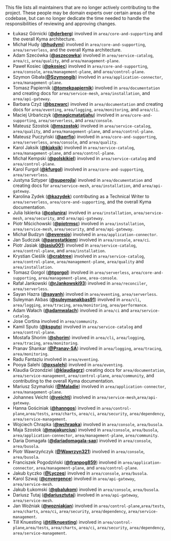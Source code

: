 This file lists all maintainers that are no longer actively contributing to the project. These people may be domain experts over certain areas of the codebase, but can no longer dedicate the time needed to handle the responsibilities of reviewing and approving changes.

* Łukasz Górnicki (**[@derberg](https://github.com/derberg)**) involved in `area/core-and-supporting` and the overall Kyma architecture.
* Michał Hudy (**[@hudymi](https://github.com/hudymi)**) involved in `area/core-and-supporting`, `area/serverless`, and the overall Kyma architecture.
* Adam Szecówka (**[@aszecowka](https://github.com/aszecowka)**) involved in `area/service-catalog`, `area/ci`, `area/quality`, and `area/management-plane`.
* Paweł Kosiec (**[@pkosiec](https://github.com/pkosiec)**) involved in `area/core-and-supporting`, `area/console`, `area/management-plane`, and `area/control-plane`.
* Szymon Gibała(**[@Szymongib](https://github.com/Szymongib)**) involved in `area/application-connector`, `area/management-plane`.
* Tomasz Papiernik (**[@tomekpapiernik](https://github.com/tomekpapiernik)**) involved in `area/documentation` and creating docs for `area/service-mesh`, `area/installation`, and `area/api-gateway`.
* Barbara Czyż (**[@bszwarc](https://github.com/bszwarc)**) involved in `area/documentation` and creating docs for `area/eventing`, `area/logging`, `area/monitoring`, and `area/cli`.
* Maciej Urbańczyk (**[@magicmatatjahu](https://github.com/magicmatatjahu)**) involved in `area/core-and-supporting`, `area/serverless`, and `area/console`.
* Mateusz Szostok (**[@mszostok](https://github.com/mszostok)**) involved in `area/service-catalog`, `area/quality`, and `area/management-plane`, and `area/control-plane`.
* Mateusz Puczyński (**[@aerfio](https://github.com/aerfio)**) involved in `area/core-and-supporting`, `area/serverless`, `area/console`, and `area/quality`.
* Karol Jaksik (**[@kjaksik](https://github.com/kjaksik)**) involved in `area/service-catalog`, `area/management-plane`, and `area/control-plane`.
* Michał Kempski (**[@polskikiel](https://github.com/polskikiel)**) involved in `area/service-catalog` and `area/control-plane`.
* Karol Furgoł (**[@kfurgol](https://github.com/kfurgol)**) involved in `area/core-and-supporting`, `area/serverless`. 
* Justyna Sztyper (**[@superojla](https://github.com/superojla)**) involved in `area/documentation` and creating docs for `area/service-mesh`, `area/installation`, and `area/api-gateway`.
* Karolina Zydek (**[@kazydek](https://github.com/kazydek)**) contributing as a Technical Writer to `area/serverless`, `area/core-and-supporting`, and the overall Kyma documentation.
* Julia Iskierka (**[@colunira](https://github.com/colunira)**) involved in `area/installation`, `area/service-mesh`, `area/security`, and `area/api-gateway`.
* Piotr Mścichowski (**[@piotrmsc](https://github.com/piotrmsc)**) involved in `area/installation`, `area/service-mesh`, `area/security`, and `area/api-gateway`.
* Michał Budzyn (**[@everesio](https://github.com/everesio)**) involved in `area/application-connector`.
* Jan Sudczak (**[@parostatkiem](https://github.com/parostatkiem)**) involved in `area/console`, `area/ci`.
* Piotr Jasiak (**[@jasiu001](https://github.com/jasiu001)**) involved in `area/service-catalog`,  `area/control-plane`, and `area/installation`.
* Krystian Cieślik (**[@crabtree](https://github.com/crabtree)**) involved in `area/service-catalog`,  `area/control-plane`, `area/management-plane`, `area/quality` and `area/installation`.
* Tomasz Gorgol (**[@tgorgol](https://github.com/tgorgol)**) involved in `area/serverless`, `area/core-and-supporting`, `area/management-plane`, `area-console`.
* Rafał Jankowski (**[@rJankowski93](https://github.com/rJankowski93)**) involved in `area/reconciler`, `area/serverless`.
* Sayan Hazra (**[@sayanh](https://github.com/sayanh)**) involved in `area/eventing`, `area/serverless`.
* Suleyman Akbas (**[@suleymanakbas91](https://github.com/suleymanakbas91)**) involved in `area/cli`, `area/logging`, `area/tracing`, `area/monitoring`, `area/performance`.
* Adam Wałach (**[@adamwalach](https://github.com/adamwalach)**) involved in `area/ci` and `area/service-catalog`.
* Jose Cortina involved in `area/community`.
* Kamil Sputo (**[@ksputo](https://github.com/ksputo)**) involved in `area/service-catalog` and  `area/control-plane`.
* Mostafa Shorim (**[@shorim](https://github.com/shorim)**) involved in `area/cli`, `area/logging`, `area/tracing`, `area/monitoring`.
* Pranav Shankar (**[@Pranav-SA](https://github.com/Pranav-SA)**) involved in `area/logging`, `area/tracing`, `area/monitoring`.
* Radu Fantaziu involved in `area/eventing`.
* Pooya Salehi (**[@pxsalehi](https://github.com/pxsalehi)**) involved in `area/eventing`.
* Klaudia Grzondziel (**[@klaudiagrz](https://github.com/klaudiagrz)**) creating docs for `area/documentation`, `area/service-management`, `area/control-plane`, `area/community`, and contributing to the overall Kyma documentation.
* Mariusz Szymański (**[@Maladie](https://github.com/Maladie)**) involved in `area/application-connector`, `area/management-plane`.
* Johannes Veicht (**[@veichtj](https://github.com/veichtj)**) involved in `area/service-mesh`,`area/api-gateway`.
* Hanna Gościniak (**[@hanngos](https://github.com/hanngos)**) involved in `area/control-plane`,`area/tests`, `area/charts`, `area/ci`, `area/security`, `area/dependency`, `area/service-management`.
* Wojciech Chrapka (**[@wchrapka](https://github.com/wchrapka)**) involved in `area/console`, `area/busola`.
* Maja Szostok (**[@majakurcius](https://github.com/majakurcius)**) involved in `area/console`, `area/busola`, `area/application-connector`, `area/management-plane`, `area/community`.
* Daria Domagała (**[@dariadomagala-sap](https://github.com/dariadomagala-sap)**) involved in `area/console`, `area/busola`.
* Piotr Wawrzyńczyk (**[@Wawrzyn321](https://github.com/wawrzyn321)**) involved in `area/console`, `area/busola`.
* Franciszek Pogodziński (**[@franpog859](https://github.com/franpog859)**) involved in `area/application-connector`, `area/management-plane`, and `area/control-plane`.
* Jakub Łyczko (**[@Lyczeq](https://github.com/Lyczeq)**) involved in `area/console`, `area/busola`.
* Karol Szwaj (**[@cnvergence](https://github.com/cnvergence)**) involved in `area/api-gateway`, `area/service-mesh`.
* Jakub Łukomski (**[@qbalukom](https://github.com/qbalukom)**) involved in `area/console`, `area/busola`.
* Dariusz Tutaj (**[@dariusztutaj](https://github.com/dariusztutaj)**) involved in `area/api-gateway`, `area/service-mesh`.
* Jan Woźniak (**[@wozniakjan](https://github.com/wozniakjan)**) involved in `area/control-plane`,`area/tests`, `area/charts`, `area/ci`, `area/security`, `area/dependency`, `area/service-management`.
* Till Knuesting (**[@tillknuesting](https://github.com/tillknuesting)**) involved in `area/control-plane`,`area/tests`, `area/charts`, `area/ci`, `area/security`, `area/dependency`, `area/service-management`.